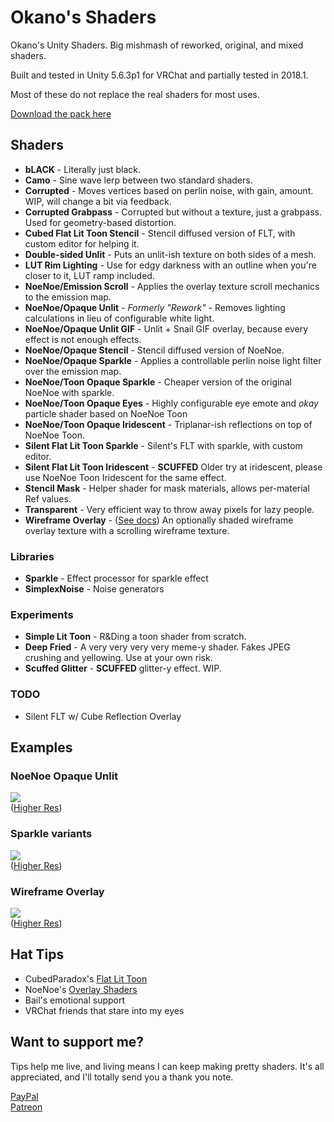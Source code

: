 # Okano's Shaders

Okano's Unity Shaders. Big mishmash of reworked, original, and mixed shaders.

Built and tested in Unity 5.6.3p1 for VRChat and partially tested in 2018.1.

Most of these do not replace the real shaders for most uses.

[Download the pack here](https://github.com/kayteh/shaders/releases/latest)

## Shaders

- **bLACK** - Literally just black.
- **Camo** - Sine wave lerp between two standard shaders.
- **Corrupted** - Moves vertices based on perlin noise, with gain, amount. WIP, will change a bit via feedback.
- **Corrupted Grabpass** - Corrupted but without a texture, just a grabpass. Used for geometry-based distortion.
- **Cubed Flat Lit Toon Stencil** - Stencil diffused version of FLT, with custom editor for helping it.
- **Double-sided Unlit** - Puts an unlit-ish texture on both sides of a mesh.
- **LUT Rim Lighting** - Use for edgy darkness with an outline when you're closer to it, LUT ramp included.
- **NoeNoe/Emission Scroll** - Applies the overlay texture scroll mechanics to the emission map.
- **NoeNoe/Opaque Unlit** - *Formerly "Rework"* - Removes lighting calculations in lieu of configurable white light.
- **NoeNoe/Opaque Unlit GIF** - Unlit + Snail GIF overlay, because every effect is not enough effects.
- **NoeNoe/Opaque Stencil** - Stencil diffused version of NoeNoe.
- **NoeNoe/Opaque Sparkle** - Applies a controllable perlin noise light filter over the emission map.
- **NoeNoe/Toon Opaque Sparkle** - Cheaper version of the original NoeNoe with sparkle.
- **NoeNoe/Toon Opaque Eyes** - Highly configurable eye emote and *okay* particle shader based on NoeNoe Toon
- **NoeNoe/Toon Opaque Iridescent** - Triplanar-ish reflections on top of NoeNoe Toon.
- **Silent Flat Lit Toon Sparkle** - Silent's FLT with sparkle, with custom editor.
- **Silent Flat Lit Toon Iridescent** - **SCUFFED** Older try at iridescent, please use NoeNoe Toon Iridescent for the same effect.
- **Stencil Mask** - Helper shader for mask materials, allows per-material Ref values.
- **Transparent** - Very efficient way to throw away pixels for lazy people.
- **Wireframe Overlay** - ([See docs](https://github.com/kayteh/shaders/blob/master/Docs/Wireframe.md)) An optionally shaded wireframe overlay texture with a scrolling wireframe texture.

### Libraries

- **Sparkle** - Effect processor for sparkle effect
- **SimplexNoise** - Noise generators

### Experiments

- **Simple Lit Toon** - R&Ding a toon shader from scratch.
- **Deep Fried** - A very very very very meme-y shader. Fakes JPEG crushing and yellowing. Use at your own risk.
- **Scuffed Glitter** - **SCUFFED** glitter-y effect. WIP.

### TODO

- Silent FLT w/ Cube Reflection Overlay

## Examples

### NoeNoe Opaque Unlit

<a href="https://gfycat.com/BronzeLawfulBedbug" target="_blank"><img src="https://thumbs.gfycat.com/BronzeLawfulBedbug-size_restricted.gif" /></a>  
([Higher Res](https://gfycat.com/BronzeLawfulBedbug))

### Sparkle variants

<a href="https://gfycat.com/PartialPastelArabianoryx" target="_blank"><img src="https://thumbs.gfycat.com/PartialPastelArabianoryx-size_restricted.gif" /></a>  
([Higher Res](https://gfycat.com/PartialPastelArabianoryx))


### Wireframe Overlay

<a href="https://gfycat.com/WeirdGlaringHake" target="_blank"><img src="https://thumbs.gfycat.com/WeirdGlaringHake-size_restricted.gif" /></a>  
([Higher Res](https://gfycat.com/WeirdGlaringHake))


## Hat Tips

- CubedParadox's [Flat Lit Toon](https://github.com/cubedparadox/Cubeds-Unity-Shaders)
- NoeNoe's [Overlay Shaders](https://vrcat.club/threads/updated-2-2-18-noenoe-overlay-shaders.157/)
- Bail's emotional support
- VRChat friends that stare into my eyes

## Want to support me?

Tips help me live, and living means I can keep making pretty shaders. It's all appreciated, and I'll totally send you a thank you note.

[PayPal](https://paypal.me/kayteh/5)  
[Patreon](https://patreon.com/kata/overview)
